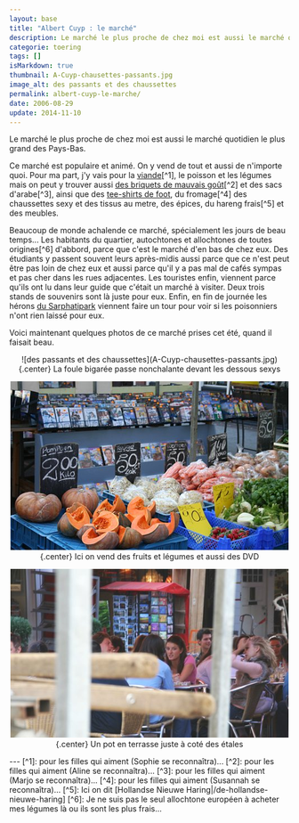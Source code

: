 ```yaml
---
layout: base
title: "Albert Cuyp : le marché"
description: Le marché le plus proche de chez moi est aussi le marché quotidien le plus grand des Pays-Bas.
categorie: toering
tags: []
isMarkdown: true
thumbnail: A-Cuyp-chausettes-passants.jpg
image_alt: des passants et des chaussettes
permalink: albert-cuyp-le-marche/
date: 2006-08-29
update: 2014-11-10
---
```


Le marché le plus proche de chez moi est aussi le marché quotidien le plus grand des Pays-Bas.

Ce marché est populaire et animé. On y vend de tout et aussi de n'importe quoi. Pour ma part, j'y vais pour la [viande](/le-lapin-cochon-avec-appeltjes)[^1], le poisson et les légumes mais on peut y trouver aussi [des briquets de mauvais goût](/briquets-aline)[^2] et des sacs d'arabe[^3], ainsi que des [tee-shirts de foot](/on-est-en-finaale), du fromage[^4] des chaussettes sexy et des tissus au metre, des épices, du hareng frais[^5] et des meubles. 

Beaucoup de monde achalende ce marché, spécialement les jours de beau temps... Les habitants du quartier, autochtones et allochtones de toutes origines[^6] d'abbord, parce que c'est le marché d'en bas de chez eux. Des étudiants y passent souvent leurs après-midis aussi parce que ce n'est peut être pas loin de chez eux et aussi parce qu'il y a pas mal de cafés sympas et pas cher dans les rues adjacentes. Les touristes enfin, viennent parce qu'ils ont lu dans leur guide que c'était un marché à visiter. Deux trois stands de souvenirs sont là juste pour eux. Enfin, en fin de journée les hérons [du Sarphatipark](/photos-du-pic-nic) viennent faire un tour pour voir si les poisonniers n'ont rien laissé pour eux.

Voici maintenant quelques photos de ce marché prises cet été, quand il faisait beau.
<!-- HTML -->
<div style="text-align:center;">
<!-- / HTML -->
![des passants et des chaussettes](A-Cuyp-chausettes-passants.jpg){.center}
La foule bigarée passe nonchalante devant les dessous sexys

![des potirons et des DVD](A-Cuyp-pompen-en-dvd.jpg){.center}
Ici on vend des fruits et légumes et aussi des DVD

![rangements et pot en terrasse](A-Cuyp-rangement-et-terrasse.jpg){.center}
Un pot en terrasse juste à coté des étales
<!-- HTML -->
</div>
<!-- / HTML -->
---
[^1]: pour les filles qui aiment (Sophie se reconnaîtra)...
[^2]: pour les filles qui aiment (Aline se reconnaîtra)...
[^3]: pour les filles qui aiment (Marjo se reconnaîtra)...
[^4]: pour les filles qui aiment (Susannah se reconnaîtra)...
[^5]: Ici on dit [Hollandse Nieuwe Haring|/de-hollandse-nieuwe-haring]
[^6]: Je ne suis pas le seul allochtone européen à acheter mes légumes là ou ils sont les plus frais...